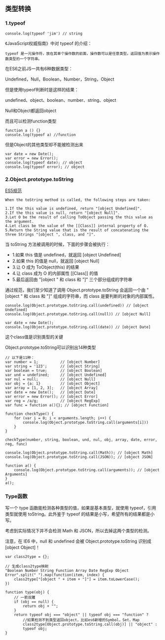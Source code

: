 ## 类型转换

### 1.typeof

```
console.log(typeof 'jim') // string
```
《JavaScript权威指南》中对 typeof 的介绍：

    typeof 是一元操作符，放在其单个操作数的前面，操作数可以是任意类型。返回值为表示操作数类型的一个字符串。

在ES6之前JS一共有6种数据类型： 

Undefined，Null，Boolean，Number，String，Object

但是使用typeof判断时是这样的结果：

undefined、object、boolean、number、string、object

Null和Object都返回object

而且可以检测function类型

```
function a () {}
console.log(typeof a) //function
```
但是Object的其他类型却不能被检测出来

```
var date = new Date();
var error = new Error();
console.log(typeof date); // object
console.log(typeof error); // object
```

### 2.Object.prototype.toString

[ES5规范](https://es5.github.io/#x15.2.4.2)

    When the toString method is called, the following steps are taken:

    1.If the this value is undefined, return "[object Undefined]".
    2.If the this value is null, return "[object Null]".
    3.Let O be the result of calling ToObject passing the this value as the argument.
    4.Let class be the value of the [[Class]] internal property of O.
    5.Return the String value that is the result of concatenating the three Strings "[object ", class, and "]".

当 toString 方法被调用的时候，下面的步骤会被执行：

* 1.如果 this 值是 undefined，就返回 [object Undefined]
* 2.如果 this 的值是 null，就返回 [object Null]
* 3.让 O 成为 ToObject(this) 的结果
* 4.让 class 成为 O 的内部属性 [[Class]] 的值
* 5.最后返回由 "[object " 和 class 和 "]" 三个部分组成的字符串

通过规范，我们至少知道了调用 Object.prototype.toString 会返回一个由 "[object " 和 class 和 "]" 组成的字符串，而 class 是要判断的对象的内部属性。

```
console.log(Object.prototype.toString.call(undefined)) // [object Undefined]
console.log(Object.prototype.toString.call(null)) // [object Null]

var date = new Date();
console.log(Object.prototype.toString.call(date)) // [object Date]
```
这个class值是识别类型的关键

Object.prototype.toString可以识别出14种类型

```
// 以下是11种：
var number = 1;          // [object Number]
var string = '123';      // [object String]
var boolean = true;      // [object Boolean]
var und = undefined;     // [object Undefined]
var nul = null;          // [object Null]
var obj = {a: 1}         // [object Object]
var array = [1, 2, 3];   // [object Array]
var date = new Date();   // [object Date]
var error = new Error(); // [object Error]
var reg = /a/g;          // [object RegExp]
var func = function a(){}; // [object Function]

function checkType() {
    for (var i = 0; i < arguments.length; i++) {
        console.log(Object.prototype.toString.call(arguments[i]))
    }
}

checkType(number, string, boolean, und, nul, obj, array, date, error, reg, func)
```

```
console.log(Object.prototype.toString.call(Math)); // [object Math]
console.log(Object.prototype.toString.call(JSON)); // [object JSON]
```

```
function a() {
    console.log(Object.prototype.toString.call(arguments)); // [object Arguments]
}
a();
```

### Type函数

写一个 type 函数能检测各种类型的值，如果是基本类型，就使用 typeof，引用类型就使用 toString。此外鉴于 typeof 的结果是小写，希望所有的结果都是小写。

考虑到实际情况下并不会检测 Math 和 JSON，所以去掉这两个类型的检测。

注意，在 IE6 中，null 和 undefined 会被 Object.prototype.toString 识别成 [object Object]！

```
var class2type = {};

// 生成class2type映射
"Boolean Number String Function Array Date RegExp Object Error".split(" ").map(function(item, index) {
    class2type["[object " + item + "]"] = item.toLowerCase();
})

function type(obj) {
    // 一箭双雕
    if (obj == null) {
        return obj + "";
    }
    return typeof obj === "object" || typeof obj === "function" ?
        //如果检测不到类型返回object，比如es6新增的Symbol，Set，Map
        class2type[Object.prototype.toString.call(obj)] || "object" :
        typeof obj;
}
```



